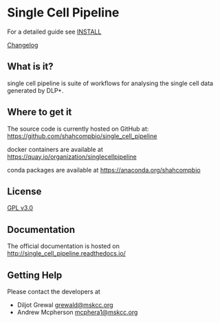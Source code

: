
# Single Cell Pipeline

For a detailed guide see [INSTALL](docs/source/index.md)

[Changelog](CHANGELOG.md)


## What is it?

single cell pipeline is suite of workflows for analysing the single cell data generated by DLP+. 

## Where to get it
The source code is currently hosted on GitHub at:
https://github.com/shahcompbio/single_cell_pipeline

docker containers are available at
https://quay.io/organization/singlecellpipeline

conda packages are available at
https://anaconda.org/shahcompbio

## License
[GPL v3.0](LICENSE)

## Documentation
The official documentation is hosted on http://single_cell_pipeline.readthedocs.io/

## Getting Help

Please contact the developers at
* Diljot Grewal <grewald@mskcc.org>
* Andrew Mcpherson <mcphera1@mskcc.org>

